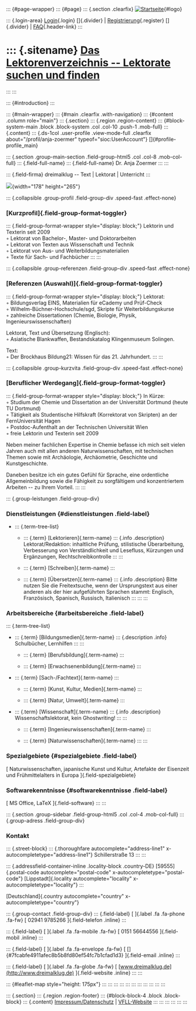 ::: {#page-wrapper}
::: {#page}
::: {.section .clearfix}
[![Startseite](https://www.lektoren.de/sites/default/files/VfLL_logo.jpg)](/ "Startseite"){#logo}

::: {.login-area}
[Login](/user){.login} []{.divider} \|
[Registrierung](/user/register){.register} []{.divider} \|
[FAQ](/faq-page){.header-link}
:::

::: {.sitename}
[Das Lektorenverzeichnis -- Lektorate suchen und finden](/ "Startseite")
========================================================================
:::
:::

::: {#introduction}
:::

::: {#main-wrapper}
::: {#main .clearfix .with-navigation}
::: {#content .column role="main"}
::: {.section}
::: {.region .region-content}
::: {#block-system-main .block .block-system .col .col-10 .push-1 .mob-full}
::: {.content}
::: {.ds-1col .user-profile .view-mode-full .clearfix about="/profil/anja-zoermer" typeof="sioc:UserAccount"}
[]{#profile-profile_main}

::: {.section .group-main-section .field-group-html5 .col .col-8 .mob-col-full}
::: {.field-full-name}
::: {.field-full-name}
Dr. Anja Zoermer
:::
:::

::: {.field-firma}
dreimalklug -- Text \| Lektorat \| Unterricht
:::

![](https://www.lektoren.de/sites/default/files/styles/profile-image-full/public/users/profile_img/z3_klein.jpg?itok=Mgq0ERqI){width="178"
height="265"}

::: {.collapsible .group-profil .field-group-div .speed-fast .effect-none}
### [Kurzprofil]{.field-group-format-toggler}

::: {.field-group-format-wrapper style="display: block;"}
Lektorin und Texterin seit 2009\
◦ Lektorat von Bachelor-, Master- und Doktorarbeiten\
◦ Lektorat von Texten aus Wissenschaft und Technik\
◦ Lektorat von Aus- und Weiterbildungsmaterialien\
◦ Texte für Sach- und Fachbücher
:::
:::

::: {.collapsible .group-referenzen .field-group-div .speed-fast .effect-none}
### [Referenzen (Auswahl)]{.field-group-format-toggler}

::: {.field-group-format-wrapper style="display: block;"}
Lektorat:\
◦ Bildungsverlag EINS, Materialien für eCademy und Prüf-Check\
◦ Wilhelm-Büchner-Hochschule/sgd, Skripte für Weiterbildungskurse\
◦ zahlreiche Dissertationen (Chemie, Biologie, Physik,
Ingenieurswissenschaften)

Lektorat, Text und Übersetzung (Englisch):\
◦ Asiatische Blankwaffen, Bestandskatalog Klingenmuseum Solingen.

Text:\
◦ Der Brockhaus Bildung21: Wissen für das 21. Jahrhundert.
:::
:::

::: {.collapsible .group-kurzvita .field-group-div .speed-fast .effect-none}
### [Beruflicher Werdegang]{.field-group-format-toggler}

::: {.field-group-format-wrapper style="display: block;"}
In Kürze:\
◦ Studium der Chemie und Dissertation an der Universität Dortmund (heute
TU Dortmund)\
◦ Tätigkeit als Studentische Hilfskraft (Korrektorat von Skripten) an
der FernUniversität Hagen\
◦ Postdoc-Aufenthalt an der Technischen Universität Wien\
◦ freie Lektorin und Texterin seit 2009

Neben meiner fachlichen Expertise in Chemie befasse ich mich seit vielen
Jahren auch mit allen anderen Naturwissenschaften, mit technischen
Themen sowie mit Archäologie, Archäometrie, Geschichte und
Kunstgeschichte.

Daneben besitze ich ein gutes Gefühl für Sprache, eine ordentliche
Allgemeinbildung sowie die Fähigkeit zu sorgfältigem und konzentriertem
Arbeiten -- zu Ihrem Vorteil.
:::
:::

::: {.group-leistungen .field-group-div}
### Dienstleistungen {#dienstleistungen .field-label}

-   ::: {.term-tree-list}
    -   ::: {.term}
        [Lektorieren]{.term-name}
        ::: {.info .description}
        Lektorat/Redaktion: inhaltliche Prüfung, stilistische
        Überarbeitung, Verbesserung von Verständlichkeit und Lesefluss,
        Kürzungen und Ergänzungen, Rechtschreibkontrolle
        :::
        :::

    -   ::: {.term}
        [Schreiben]{.term-name}
        :::

    -   ::: {.term}
        [Übersetzen]{.term-name}
        ::: {.info .description}
        Bitte nutzen Sie die Freitextsuche, wenn der Ursprungstext aus
        einer anderen als der hier aufgeführten Sprachen stammt:
        Englisch, Französisch, Spanisch, Russisch, Italienisch
        :::
        :::
    :::

### Arbeitsbereiche {#arbeitsbereiche .field-label}

::: {.term-tree-list}
-   ::: {.term}
    [Bildungsmedien]{.term-name}
    ::: {.description .info}
    Schulbücher, Lernhilfen
    :::
    :::

    -   ::: {.term}
        [Berufsbildung]{.term-name}
        :::

    -   ::: {.term}
        [Erwachsenenbildung]{.term-name}
        :::

-   ::: {.term}
    [Sach-/Fachtext]{.term-name}
    :::

    -   ::: {.term}
        [Kunst, Kultur, Medien]{.term-name}
        :::

    -   ::: {.term}
        [Natur, Umwelt]{.term-name}
        :::

-   ::: {.term}
    [Wissenschaft]{.term-name}
    ::: {.info .description}
    Wissenschaftslektorat, kein Ghostwriting!
    :::
    :::

    -   ::: {.term}
        [Ingenieurwissenschaften]{.term-name}
        :::

    -   ::: {.term}
        [Naturwissenschaften]{.term-name}
        :::
:::

### Spezialgebiete {#spezialgebiete .field-label}

[ Naturwissenschaften, japanische Kunst und Kultur, Artefakte der
Eisenzeit und Frühmittelalters in Europa ]{.field-spezialgebiete}

### Softwarekenntnisse {#softwarekenntnisse .field-label}

[ MS Office, LaTeX ]{.field-software}
:::
:::

::: {.section .group-sidebar .field-group-html5 .col .col-4 .mob-col-full}
::: {.group-adress .field-group-div}
### Kontakt

::: {.street-block}
::: {.thoroughfare autocomplete="address-line1" x-autocompletetype="address-line1"}
Schillerstraße 13
:::
:::

::: {.addressfield-container-inline .locality-block .country-DE}
[59555]{.postal-code autocomplete="postal-code"
x-autocompletetype="postal-code"} [Lippstadt]{.locality
autocomplete="locality" x-autocompletetype="locality"}
:::

[Deutschland]{.country autocomplete="country"
x-autocompletetype="country"}

::: {.group-contact .field-group-div}
::: {.field-label}
[ ]{.label .fa .fa-phone .fa-fw} [ 02941 9785266 ]{.field-telefon
.inline}
:::

::: {.field-label}
[ ]{.label .fa .fa-mobile .fa-fw} [ 0151 56644556 ]{.field-mobil
.inline}
:::

::: {.field-label}
[ ]{.label .fa .fa-envelope .fa-fw} [
[]{#7fcabfe4911afec8b5b8fd80ef54fc7b1cfad1d3} ]{.field-email .inline}
:::

::: {.field-label}
[ ]{.label .fa .fa-globe .fa-fw} [
[www.dreimalklug.de](http://www.dreimalklug.de) ]{.field-website
.inline}
:::
:::

::: {#leaflet-map style="height: 175px"}
:::
:::
:::
:::
:::
:::
:::
:::
:::
:::
:::

::: {.section}
::: {.region .region-footer}
::: {#block-block-4 .block .block-block}
::: {.content}
[Impressum/Datenschutz](/impressum) \|
[VFLL-Website](http://www.vfll.de)
:::
:::
:::
:::
:::
:::

